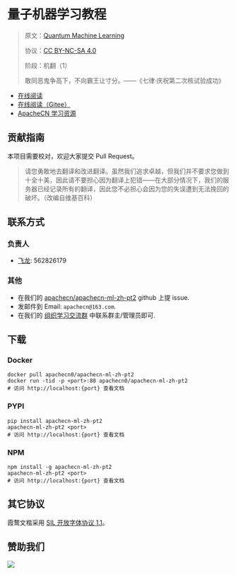 # 量子机器学习教程

> 原文：[Quantum Machine Learning](https://zh.book4you.org/book/16882616/8c215c)
> 
> 协议：[CC BY-NC-SA 4.0](http://creativecommons.org/licenses/by-nc-sa/4.0/)
> 
> 阶段：机翻（1）
> 
> 敢同恶鬼争高下，不向霸王让寸分。——《七律·庆祝第二次核试验成功》

* [在线阅读](https://ml2.apachecn.org)
* [在线阅读（Gitee）](https://apachecn.gitee.io/doc-template/)
* [ApacheCN 学习资源](http://docs.apachecn.org/)

## 贡献指南

本项目需要校对，欢迎大家提交 Pull Request。

> 请您勇敢地去翻译和改进翻译。虽然我们追求卓越，但我们并不要求您做到十全十美，因此请不要担心因为翻译上犯错——在大部分情况下，我们的服务器已经记录所有的翻译，因此您不必担心会因为您的失误遭到无法挽回的破坏。（改编自维基百科）

## 联系方式

### 负责人

* [飞龙](https://github.com/wizardforcel): 562826179

### 其他

*   在我们的 [apachecn/apachecn-ml-zh-pt2](https://github.com/apachecn/apachecn-ml-zh-pt2) github 上提 issue.
*   发邮件到 Email: `apachecn@163.com`.
*   在我们的 [组织学习交流群](https://www.apachecn.org/#/docs/join) 中联系群主/管理员即可.

## 下载

### Docker

```
docker pull apachecn0/apachecn-ml-zh-pt2
docker run -tid -p <port>:80 apachecn0/apachecn-ml-zh-pt2
# 访问 http://localhost:{port} 查看文档
```

### PYPI

```
pip install apachecn-ml-zh-pt2
apachecn-ml-zh-pt2 <port>
# 访问 http://localhost:{port} 查看文档
```

### NPM

```
npm install -g apachecn-ml-zh-pt2
apachecn-ml-zh-pt2 <port>
# 访问 http://localhost:{port} 查看文档
```

## 其它协议

霞鹜文楷采用 [SIL 开放字体协议 1.1](https://github.com/lxgw/LxgwWenKai/blob/main/SIL_Open_Font_License_1.1.txt)。

## 赞助我们

![](http://data.apachecn.org/img/about/donate.jpg)
